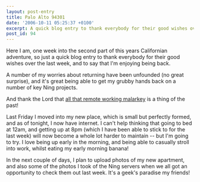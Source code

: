 ```yaml
---
layout: post-entry
title: Palo Alto 94301
date: '2006-10-11 05:25:37 +0100'
excerpt: A quick blog entry to thank everybody for their good wishes over the last week, and to say that I'm enjoying being back in California.
post_id: 94
---
```

Here I am, one week into the second part of this years Californian adventure, so just a quick blog entry to thank everybody for their good wishes over the last week, and to say that I'm enjoying being back.

A number of my worries about returning have been unfounded (no great surprise), and it's great being able to get my grubby hands back on a number of key Ning projects.

And thank the Lord that [all that remote working malarkey][1] is a thing of the past!

Last Friday I moved into my new place, which is small but perfectly formed, and as of tonight, I now have internet. I can't help thinking that going to bed at 12am, and getting up at 8pm (which I have been able to stick to for the last week) will now become a whole lot harder to maintain -- but I'm going to try. I love being up early in the morning, and being able to casually stroll into work, whilst eating my early morning banana!

In the next couple of days, I plan to upload photos of my new apartment, and also some of the photos I took of the Ning servers when we all got an opportunity to check them out last week. It's a geek's paradise my friends!

[1]: /2006/09/the_last_six_months/